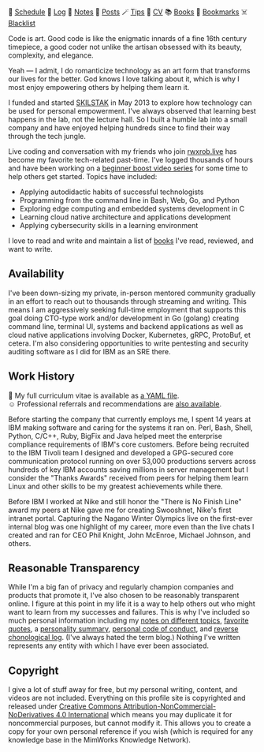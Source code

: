 📆 [Schedule](schedule) 🗿 [Log](log) 📝 [Notes](notes) 📃 [Posts](posts) 🪄 [Tips](tips)
💪 [CV](cv) 📚 [Books](books) 🔖 [Bookmarks](bookmarks) ☠️  [Blacklist](blacklist)

Code is art. Good code is like the enigmatic innards of a fine 16th
century timepiece, a good coder not unlike the artisan obsessed with its
beauty, complexity, and elegance.

Yeah — I admit, I do romanticize technology as an art form that
transforms our lives for the better. God knows I love talking about
it, which is why I most enjoy empowering others by helping them learn it.

I funded and started [SKILSTAK](https://skilstak.io) in May 2013 to
explore how technology can be used for personal empowerment. I've always
observed that learning best happens in the lab, not the lecture hall. So
I built a humble lab into a small company and have enjoyed helping
hundreds since to find their way through the tech jungle.

Live coding and conversation with my friends who join
[rwxrob.live](https://rwxrob.live) has become my favorite tech-related
past-time. I've logged thousands of hours and have been working on a
[beginner boost video series](https://youtube.com/rwxrob) for some time
to help others get started. Topics have included:

* Applying autodidactic habits of successful technologists
* Programming from the command line in Bash, Web, Go, and Python
* Exploring edge computing and embedded systems development in C
* Learning cloud native architecture and applications development
* Applying cybersecurity skills in a learning environment

I love to read and write and maintain a list of [books](books) I've
read, reviewed, and want to write.

## Availability

I've been down-sizing my private, in-person mentored community gradually
in an effort to reach out to thousands through streaming and writing.
This means I am aggressively seeking full-time employment that supports
this goal doing CTO-type work and/or development in Go (golang) creating
command line, terminal UI, systems and backend applications as well as
cloud native applications involving Docker, Kubernetes, gRPC, ProtoBuf,
et cetera. I'm also considering opportunities to write pentesting and
security auditing software as I did for IBM as an SRE there.

## Work History

📃 My full curriculum vitae is available as [a YAML file](cv/vitae.yml).  
☺️  Professional referrals and recommendations are [also
available](cv/refer.yml).

Before starting the company that currently employs me, I spent 14 years
at IBM making software and caring for the systems it ran on. Perl, Bash,
Shell, Python, C/C++, Ruby, BigFix and Java helped meet the enterprise
compliance requirements of IBM's core customers. Before being recruited
to the IBM Tivoli team I designed and developed a GPG-secured core
communication protocol running on over 53,000 productions servers across
hundreds of key IBM accounts saving millions in server management but I
consider the "Thanks Awards" received from peers for helping them learn
Linux and other skills to be my greatest achievements while there.

Before IBM I worked at Nike and still honor the "There is No Finish
Line" award my peers at Nike gave me for creating Swooshnet, Nike's
first intranet portal. Capturing the Nagano Winter Olympics live on the
first-ever internal blog was one highlight of my career, more even than
the live chats I created and ran for CEO Phil Knight, John McEnroe,
Michael Johnson, and others.

## Reasonable Transparency

While I'm a big fan of privacy and regularly champion companies and
products that promote it, I've also chosen to be reasonably transparent
online. I figure at this point in my life it is a way to help others out
who might want to learn from my successes and failures. This is why I've
included so much personal information including my [notes on different
topics](notes), [favorite quotes](quotes), a [personality
summary](personality), [personal code of conduct](conduct), and [reverse
chonological log](log). (I've always hated the term blog.) Nothing I've
written represents any entity with which I have ever been associated.

## Copyright

I give a lot of stuff away for free, but my personal writing, content,
and videos are not included. Everything on this profile site is
copyrighted and released under [Creative Commons
Attribution-NonCommercial-NoDerivatives 4.0
International](https://creativecommons.org/licenses/by-nc-nd/4.0/) which
means you may duplicate it for noncommercial purposes, but cannot modify
it. This allows you to create a copy for your own personal reference if
you wish (which is required for any knowledge base in the MimWorks
Knowledge Network).
